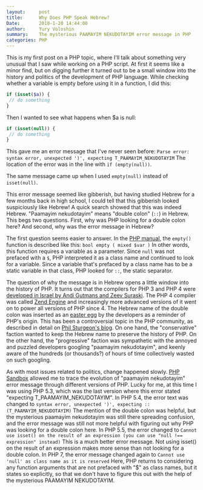 ```yaml
---
layout:     post
title:      Why Does PHP Speak Hebrew? 
Date:       2018-1-20 14:44:00
author:     Yury Voloshin
summary:    The mysterious PAAMAYIM NEKUDOTAYIM error message in PHP
categories: PHP
---
```

This is my first post on a PHP topic, where I'll talk about something very unusual that I saw while working on a PHP script. At first it seems like a minor find, but on digging further it turned out to be a small window into the history and politics of the development of PHP language. While checking whether a variable is empty before using it in a function, I did this:

```php
if (isset($a)) {
 // do something
}
```

Then I wanted to see what happens when $a is null:

```php
if (isset(null)) {
 // do something
}
```

This gave me an error message that I've never seen before:
`Parse error:  syntax error, unexpected ')', expecting T_PAAMAYIM_NEKUDOTAYIM`
The location of the error was in the line with `if (empty(null))`.

The same message came up when I used `empty(null)` instead of `isset(null)`.

This error message seemed like gibberish, but having studied Hebrew for a few months back in high school, I could tell that this gibberish looked suspiciously like Hebrew! A quick search showed that this was indeed Hebrew. "Paamayim nekudotayim" means "double colon" (`::`) in Hebrew. This begs two questions. First, why was PHP looking for a double colon here? And second, why was the error message in Hebrew?

The first question seems easier to answer. In the [PHP manual](http://php.net/manual/en/function.empty.php), the `empty()` function is described like this:
`bool empty ( mixed $var )`
 In other words, this function requires a variable as a parameter. Since `null` was not prefaced with a `$`, PHP interpreted it as a class name and continued to look for a variable. Since a variable that's prefaced by a class name has to be a static variable in that class, PHP looked for `::`, the static separator. 

The question of why the message is in Hebrew opens a little window into the history of PHP. It turns out that the compilers for PHP 3 and PHP 4 were [developed in Israel by Andi Gutmans and Zeev Suraski](https://en.wikipedia.org/wiki/Zend_Technologies). The PHP 4 compiler was called [Zend Engine](https://en.wikipedia.org/wiki/Zend_Engine) and increasingly more advanced versions of it went on to power all versions of PHP since 4. The Hebrew name of the double colon was inserted as an [easter egg](https://en.wikipedia.org/wiki/Easter_egg_(media)) by the developers as a reminder of PHP's origin. This has been a controversial topic  in the PHP community, as described in detail on [Phil Sturgeon's blog](https://philsturgeon.uk/php/2013/09/09/t-paamayim-nekudotayim-v-sanity/). On one hand, the "conservative" faction wanted to keep the Hebrew name to preserve the history of PHP. On the other hand, the "progressive" faction was sympathetic with the annoyed and puzzled developers googling "paamayim nekudotayim", and keenly aware of the hundreds (or thousands?) of hours of time collectively wasted on such googling. 

As with most issues related to politics, change happened slowly. [PHP Sandbox](http://sandbox.onlinephpfunctions.com) allowed me to trace the evolution of "paamayim nekudotayim" error message through different versions of PHP. Lucky for me, at this time I was using PHP 5.3, which was the last version where this error stated "expecting T_PAAMAYIM_NEKUDOTAYIM". In PHP 5.4, the error text was changed to 
`syntax error, unexpected ')', expecting :: (T_PAAMAYIM_NEKUDOTAYIM)`
The mention of the double colon was helpful, but the mysterious paamayim nekudotayim was still there spreading confusion, and the error message was still not more helpful with figuring out why PHP was looking for a double colon here. In PHP 5.5, the error changed to 
`Cannot use isset() on the result of an expression (you can use "null !== expression" instead)`
This is a much better error message. Not using isset() on the result of an expression makes more sense than not looking for a double colon. In PHP 7, the error message changed again to 
`Cannot use 'null' as class name as it is reserved`
Here, PHP returns to considering any function arguments that are not prefaced with "$" as class names, but it states so explicitly, so that we don't have to figure this out with the help of the mysterious PAAMAYIM NEKUDOTAYIM.

